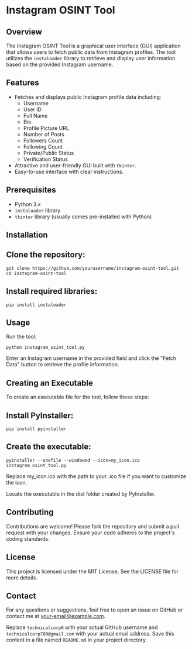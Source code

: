 
# Instagram OSINT Tool

## Overview

The Instagram OSINT Tool is a graphical user interface (GUI) application that allows users to fetch public data from Instagram profiles. The tool utilizes the `instaloader` library to retrieve and display user information based on the provided Instagram username.

## Features

- Fetches and displays public Instagram profile data including:
  - Username
  - User ID
  - Full Name
  - Bio
  - Profile Picture URL
  - Number of Posts
  - Followers Count
  - Following Count
  - Private/Public Status
  - Verification Status
- Attractive and user-friendly GUI built with `tkinter`.
- Easy-to-use interface with clear instructions.

## Prerequisites

- Python 3.x
- `instaloader` library
- `tkinter` library (usually comes pre-installed with Python)

## Installation

## Clone the repository:
   ```
   git clone https://github.com/yourusername/instagram-osint-tool.git
   cd instagram-osint-tool
   ```
## Install required libraries:
```
pip install instaloader
```
## Usage
Run the tool:
```
python instagram_osint_tool.py
```
Enter an Instagram username in the provided field and click the "Fetch Data" button to retrieve the profile information.

## Creating an Executable
To create an executable file for the tool, follow these steps:

## Install PyInstaller:
```
pip install pyinstaller
```
## Create the executable:
```
pyinstaller --onefile --windowed --icon=my_icon.ico instagram_osint_tool.py
```
Replace my_icon.ico with the path to your .ico file if you want to customize the icon.

Locate the executable in the dist folder created by PyInstaller.

## Contributing
Contributions are welcome! Please fork the repository and submit a pull request with your changes. Ensure your code adheres to the project's coding standards.

## License
This project is licensed under the MIT License. See the LICENSE file for more details.

## Contact
For any questions or suggestions, feel free to open an issue on GitHub or contact me at your-email@example.com.


Replace `technicalcorp0` with your actual GitHub username and `technicalcorp700@gmail.com` with your actual email address. Save this content in a file named `README.md` in your project directory.





